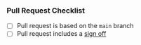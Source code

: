 ### Pull Request Checklist

<!-- Please read CONTRIBUTING.md before submitting your pull request -->

* [ ] Pull request is based on the `main` branch
* [ ] Pull request includes a [sign off](../CONTRIBUTING.md#sign-off)

<!-- SIGN OFF -->
<!-- Uncomment below and fill in your details to sign off this PR -->
<!-- Signed-off-by: Your Name <your@email.example.org> -->
